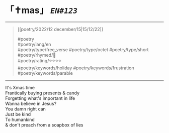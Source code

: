 # &#12300;✝mas&#12301; *`EN#123`*

---

>  [[poetry/2022/12 december/15|15/12/22]]  
>  
> #poetry  
> #poetry/lang/en  
> #poetry/type/free_verse #poetry/type/octet #poetry/type/short  
> #poetry/rhymed/🔴  
> #poetry/rating/⭐⭐⭐⭐  
> #poetry/keywords/holiday #poetry/keywords/frustration #poetry/keywords/parable  

---

It's Xmas time  
Frantically buying presents & candy  
Forgetting what's important in life  
Wanna believe in Jesus?  
You damn right can  
Just be kind  
To humankind  
& don't preach from a soapbox of lies  
